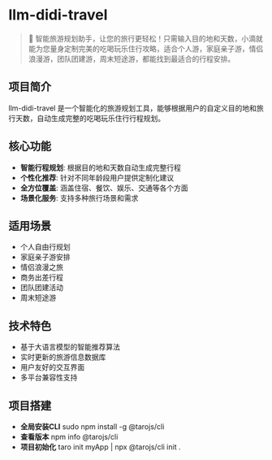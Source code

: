 # llm-didi-travel

> 🚀 智能旅游规划助手，让您的旅行更轻松！只需输入目的地和天数，小滴就能为您量身定制完美的吃喝玩乐住行攻略，适合个人游，家庭亲子游，情侣浪漫游，团队团建游，周末短途游，都能找到最适合的行程安排。

## 项目简介

llm-didi-travel 是一个智能化的旅游规划工具，能够根据用户的自定义目的地和旅行天数，自动生成完整的吃喝玩乐住行行程规划。

## 核心功能

- **智能行程规划**: 根据目的地和天数自动生成完整行程
- **个性化推荐**: 针对不同年龄段用户提供定制化建议
- **全方位覆盖**: 涵盖住宿、餐饮、娱乐、交通等各个方面
- **场景化服务**: 支持多种旅行场景和需求

## 适用场景

- 个人自由行规划
- 家庭亲子游安排
- 情侣浪漫之旅
- 商务出差行程
- 团队团建活动
- 周末短途游

## 技术特色

- 基于大语言模型的智能推荐算法
- 实时更新的旅游信息数据库
- 用户友好的交互界面
- 多平台兼容性支持

## 项目搭建

- **全局安装CLI** sudo npm install -g @tarojs/cli
- **查看版本** npm info @tarojs/cli
- **项目初始化** taro init myApp | npx @tarojs/cli init .